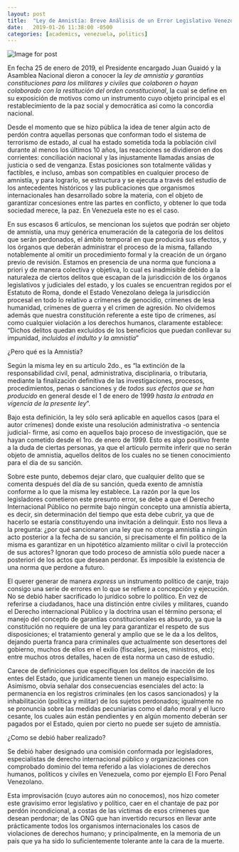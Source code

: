 ```yaml
---
layout: post
title:  "Ley de Amnistía: Breve Análisis de un Error Legislativo Venezolano."
date:   2019-01-26 11:38:00 -0500
categories: [academics, venezuela, politics]
---
```


![Image for post](https://miro.medium.com/max/512/1*Yhc3dK8XahJoowFWz_ONBA.jpeg)

En fecha 25 de enero de 2019, el Presidente encargado Juan Guaidó y la Asamblea Nacional dieron a conocer la *ley de amnistía y garantías constituciones para los militares y civiles que colaboren o hayan colaborado con la restitución del orden constitucional*, la cual se define en su exposición de motivos como un instrumento cuyo objeto principal es el restablecimiento de la paz social y democrática así como la concordia nacional.

Desde el momento que se hizo pública la idea de tener algún acto de perdón contra aquellas personas que conforman todo el sistema de terrorismo de estado, al cual ha estado sometida toda la población civil durante al menos los últimos 10 años, las reacciones se dividieron en dos corrientes: conciliación nacional y las injustamente llamadas ansias de justicia o sed de venganza. Estas posiciones son totalmente válidas y factibles, e incluso, ambas son compatibles en cualquier proceso de amnistía, y para lograrlo, se estructura y se ejecuta a través del estudio de los antecedentes históricos y las publicaciones que organismos internacionales han desarrollado sobre la materia, con el objeto de garantizar concesiones entre las partes en conflicto, y obtener lo que toda sociedad merece, la paz. En Venezuela este no es el caso.

En sus escasos 6 artículos, se mencionan los sujetos que podrán ser objeto de amnistía, una muy genérica enumeración de la categoría de los delitos que serán perdonados, el ámbito temporal en que producirá sus efectos, y los órganos que deberán administrar el proceso de la misma, fallando notablemente al omitir un procedimiento formal y la creación de un órgano previo de revisión. Estamos en presencia de una norma que funciona a priori y de manera colectiva y objetiva, lo cual es inadmisible debido a la naturaleza de ciertos delitos que escapan de la jurisdicción de los órganos legislativos y judiciales del estado, y los cuales se encuentran regidos por el Estatuto de Roma, donde el Estado Venezolano delega la jurisdicción procesal en todo lo relativo a crímenes de genocidio, crímenes de lesa humanidad, crímenes de guerra y el crimen de agresión. No olvidemos además que nuestra constitución referente a este tipo de crímenes, así como cualquier violación a los derechos humanos, claramente establece: “Dichos delitos quedan excluidos de los beneficios que puedan conllevar su impunidad, *incluidos el indulto y la amnistía*”

¿Pero qué es la Amnistía?

Según la misma ley en su artículo 2do., es “la extinción de la responsabilidad civil, penal, administrativa, disciplinaria, o tributaria, mediante la finalización definitiva de las investigaciones, procesos, procedimientos, penas o sanciones y de *todos sus efectos que se han producido* en general desde el 1 de enero de 1999 *hasta la entrada en vigencia de la presente ley*”.

Bajo esta definición, la ley sólo será aplicable en aquellos casos (para el autor crímenes) donde existe una resolución administrativa -o sentencia judicial- firme, así como en aquellos bajo proceso de investigación, que se hayan cometido desde el 1ro. de enero de 1999. Esto es algo positivo frente a la duda de ciertas personas, ya que el artículo permite inferir que no serán objeto de amnistía, aquellos delitos de los cuales no se tienen conocimiento para el dia de su sanción.

Sobre este punto, debemos dejar claro, que cualquier delito que se comenta después del día de su sanción, queda exento de amnistía conforme a lo que la misma ley establece. La razón por la que los legisladores cometieron este presunto error, se debe a que el Derecho Internacional Público no permite bajo ningún concepto una amnistía abierta, es decir, sin determinación del tiempo que esta debe cubrir, ya que de hacerlo se estaría constituyendo una invitación a delinquir. Esto nos lleva a la pregunta: ¿por qué sancionaron una ley que no otorga amnistía a ningún acto posterior a la fecha de su sanción, si precisamente el fin político de la misma es garantizar en un hipotético alzamiento militar o civil la protección de sus actores? Ignoran que todo proceso de amnistía sólo puede nacer a posteriori de los actos que desean perdonar. Es imposible la existencia de una norma que perdone a futuro.

El querer generar de manera *express* un instrumento político de canje, trajo consigo una serie de errores en lo que se refiere a concepción y ejecución. No se debió haber sacrificado lo jurídico sobre lo político. En vez de referirse a ciudadanos, hace una distinción entre civiles y militares, cuando el Derecho internacional Público y la doctrina usan el término persona; el manejo del concepto de garantías constitucionales es absurdo, ya que la constitución no requiere de una ley para garantizar el respeto de sus disposiciones; el tratamiento general y amplio que se le da a los delitos, dejando puerta franca para criminales que actualmente son desertores del gobierno, muchos de ellos en el exilio (fiscales, jueces, ministros, etc); entre muchos otros detalles, hacen de esta norma un caso de estudio.

Carece de definiciones que especifiquen los delitos de inacción de los entes del Estado, que jurídicamente tienen un manejo especialísimo. Asimismo, obvia señalar dos consecuencias esenciales del acto: la permanencia en los registros criminales (en los casos sancionados) y la inhabilitación (política y militar) de los sujetos perdonados; igualmente no se pronuncia sobre las medidas pecuniarias como el daño moral y el lucro cesante, los cuales aún están pendientes y en algún momento deberán ser pagados por el Estado, quien por cierto no puede ser sujeto de amnistía.

¿Como se debió haber realizado?

Se debió haber designado una comisión conformada por legisladores, especialistas de derecho internacional público y organizaciones con comprobado dominio del tema referido a las violaciones de derechos humanos, políticos y civiles en Venezuela, como por ejemplo El Foro Penal Venezolano.

Esta improvisación (cuyo autores aún no conocemos), nos hizo cometer este gravísimo error legislativo y político, caer en el chantaje de paz por perdón incondicional, a costas de las víctimas de esos crímenes que desean perdonar; de las ONG que han invertido recursos en llevar ante prácticamente todos los organismos internacionales los casos de violaciones de derechos humano; y principalmente, en la memoria de un país que ya ha sido lo suficientemente tolerante ante la cara de la muerte.
